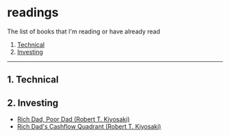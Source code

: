 # readings
The list of books that I'm reading or have already read

1. [Technical](#1.-technical)
2. [Investing](#2.-investing)

---
## 1. Technical

## 2. Investing
  - [Rich Dad, Poor Dad (Robert T. Kiyosaki)](books/Rich-Dad-Poor-Dad)
  - [Rich Dad's Cashflow Quadrant (Robert T. Kiyosaki)](books/Rich-Dad's-Cashflow-Quadrant.pdf)
